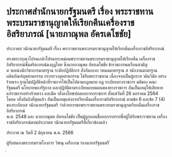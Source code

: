 
# ประกาศสำนักนายกรัฐมนตรี เรื่อง พระราชทานพระบรมราชานุญาตให้เรียกคืนเครื่องราชอิสริยาภรณ์ [นายภาณุพล อัครเดโชชัย]
      
      

      
      

ประกาศส านักนายกรัฐมนตรี 
เรื่อง   พระราชทานพระบรมราชานุญาตให้เรียกคืนเครื่องราชอิสริยาภรณ์ 
 
 
ทรงพระกรุณาโปรดเกล้าโปรดกระหม่อมพระราชทานพระบรมราชานุญาตให้เรียกคืน 
เครื่องราชอิสริยาภรณ์ชั้นตริตาภรณ์มงกุฎไทย  ซึ่งนายภาณุพล  อัครเดโชชัย  ข้าราชการพลเรือนสามัญ   
ต าแหน่งนักวิชาการมาตรฐาน  ระดับปฏิบัติการ  สังกัดกองก าหนดมาตรฐาน  ส านักงานมาตรฐาน 
ผลิตภัณฑ์อุตสาหกรรม  กระทรวงอุตสาหกรรม  ได้รับพระราชทาน  เนื่องจากเป็นผู้กระท าผิดวินัย 
อย่างร้ายแรง  ฐานไม่ปฏิบัติหน้าที่ราชการให้เป็นไปตามกฎหมาย  กฎ  ระเบียบทางราชการ  มติของ
คณะรัฐมนตรี  นโยบายของรัฐบาล  และปฏิบัติตามระเบียบแบบแผนของทางราชการ  อันเป็นเหตุให้เสียหาย 
แก่ราชการอย่างร้ายแรง  และมีค าสั่งลงโทษปลดออกจากราชการ  ตั้งแต่วันที่  26  มกราคม  2564   
โดยค าสั่งอันถึงที่สุดแล้ว  อันเป็นเหตุแห่งการเรียกคืนเครื่องราชอิสริยาภรณ์  ตามข้อ  6  และข้อ  7  (4)   
ของระเบียบส านักนายกรัฐมนตรี  ว่าด้วยการขอพระราชทานพระบรมราชานุญาตเรียกคืนเครื่องราชอิสริยาภรณ์   
พ.ศ.  2548  และ  นายภาณุพล  อัครเดโชชัย  เป็นผู้ถูกถอนชื่อออกจากรายชื่อผู้ได้รับพระราชทาน 
เครื่องราชอิสริยาภรณ์ตามประกาศส านักนายกรัฐมนตรีที่เกี่ยวข้องแล้ว 
 
ประกาศ  ณ  วันที่  2  มิถุนายน  พ.ศ.  2566 
 
ผู้รับสนองพระบรมราชโองการ 
วิษณุ  เครืองาม 
รองนายกรัฐมนตรี 
้
 
่
 